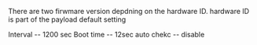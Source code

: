 There are two firwmare version depdning on the hardware ID. hardware ID is part of the payload 
default setting 

Interval -- 1200 sec 
Boot time -- 12sec 
auto chekc -- disable 
